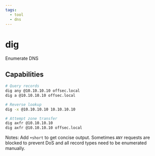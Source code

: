 ```yaml
---
tags:
  - tool
  - dns
---
```

# dig

Enumerate DNS

## Capabilities

```bash
# Query records
dig any @10.10.10.10 offsec.local
dig a @10.10.10.10 offsec.local

# Reverse lookup
dig -x @10.10.10.10 10.10.10.10

# Attempt zone transfer
dig axfr @10.10.10.10
dig axfr @10.10.10.10 offsec.local
```

Notes: Add `+short` to get concise output. Sometimes `ANY` requests are blocked to prevent DoS and all record types need to be enumerated manually.
